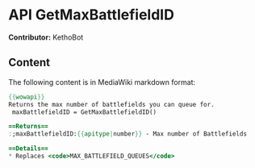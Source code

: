 # API GetMaxBattlefieldID

**Contributor:** KethoBot

## Content

The following content is in MediaWiki markdown format:

```mediawiki
{{wowapi}}
Returns the max number of battlefields you can queue for.
 maxBattlefieldID = GetMaxBattlefieldID()

==Returns==
:;maxBattlefieldID:{{apitype|number}} - Max number of Battlefields

==Details==
* Replaces <code>MAX_BATTLEFIELD_QUEUES</code>
```
